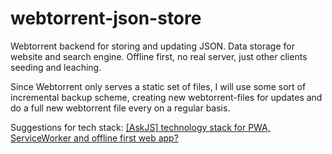 # webtorrent-json-store
Webtorrent backend for storing and updating JSON. Data storage for website and search engine. Offline first, no real server, just other clients seeding and leaching.

Since Webtorrent only serves a static set of files, I will use some sort of incremental backup scheme, creating new webtorrent-files for updates and do a full new webtorrent file every on a regular basis.

Suggestions for tech stack: [[AskJS] technology stack for PWA, ServiceWorker and offline first web app?](https://www.reddit.com/r/javascript/comments/v9v65d/askjs_technology_stack_for_pwa_serviceworker_and/)
